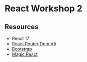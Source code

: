 # React Workshop 2

## Resources

* React 17
* [React Router Dom V5](https://v5.reactrouter.com/)
* [Bootstrap](https://getbootstrap.com/)
* [Magic React](https://magic.reactjs.net/htmltojsx.htm)